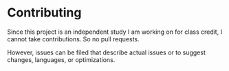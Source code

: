 # Contributing
Since this project is an independent study I am working on for class credit, I cannot take contributions.
So no pull requests.

However, issues can be filed that describe actual issues or to suggest changes, languages, or optimizations.
